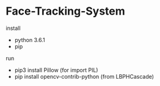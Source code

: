 # Face-Tracking-System
install 
  - python 3.6.1
  - pip
  
 run
  - pip3 install Pillow (for import PIL)
  - pip install opencv-contrib-python (from LBPHCascade) 
 
